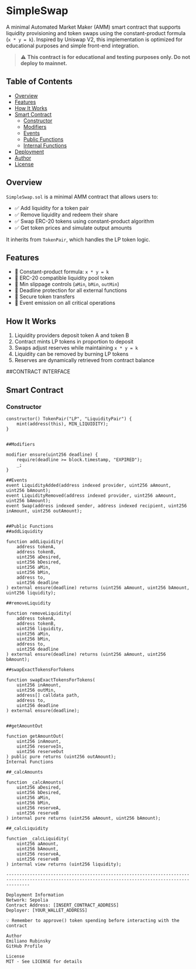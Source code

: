 # SimpleSwap

A minimal Automated Market Maker (AMM) smart contract that supports liquidity provisioning and token swaps using the constant-product formula (`x * y = k`). Inspired by Uniswap V2, this implementation is optimized for educational purposes and simple front-end integration.

> ⚠️ **This contract is for educational and testing purposes only. Do not deploy to mainnet.**

## Table of Contents
- [Overview](#overview)
- [Features](#features)
- [How It Works](#how-it-works)
- [Smart Contract](#smart-contract)
  - [Constructor](#constructor)
  - [Modifiers](#modifiers)
  - [Events](#events)
  - [Public Functions](#public-functions)
  - [Internal Functions](#internal-functions)
- [Deployment](#deployment)
- [Author](#author)
- [License](#license)

## Overview
`SimpleSwap.sol` is a minimal AMM contract that allows users to:
- ✅ Add liquidity for a token pair
- ✅ Remove liquidity and redeem their share
- ✅ Swap ERC-20 tokens using constant-product algorithm
- ✅ Get token prices and simulate output amounts

It inherits from `TokenPair`, which handles the LP token logic.

## Features
- 🔹 Constant-product formula: `x * y = k`
- 🔹 ERC-20 compatible liquidity pool token
- 🔹 Min slippage controls (`aMin`, `bMin`, `outMin`)
- 🔹 Deadline protection for all external functions
- 🔹 Secure token transfers
- 🔹 Event emission on all critical operations

## How It Works
1. Liquidity providers deposit token A and token B
2. Contract mints LP tokens in proportion to deposit
3. Swaps adjust reserves while maintaining `x * y = k`
4. Liquidity can be removed by burning LP tokens
5. Reserves are dynamically retrieved from contract balance




##CONTRACT INTERFACE

## Smart Contract

### Constructor
```solidity
constructor() TokenPair("LP", "LiquidityPair") {
    mint(address(this), MIN_LIQUIDITY);
}


##Modifiers

modifier ensure(uint256 deadline) {
    require(deadline >= block.timestamp, "EXPIRED");
    _;
}

##Events
event LiquidityAdded(address indexed provider, uint256 aAmount, uint256 bAmount);
event LiquidityRemoved(address indexed provider, uint256 aAmount, uint256 bAmount);
event Swap(address indexed sender, address indexed recipient, uint256 inAmount, uint256 outAmount);


##Public Functions
##addLiquidity

function addLiquidity(
    address tokenA,
    address tokenB,
    uint256 aDesired,
    uint256 bDesired,
    uint256 aMin,
    uint256 bMin,
    address to,
    uint256 deadline
) external ensure(deadline) returns (uint256 aAmount, uint256 bAmount, uint256 liquidity);

##removeLiquidity

function removeLiquidity(
    address tokenA,
    address tokenB,
    uint256 liquidity,
    uint256 aMin,
    uint256 bMin,
    address to,
    uint256 deadline
) external ensure(deadline) returns (uint256 aAmount, uint256 bAmount);

##swapExactTokensForTokens

function swapExactTokensForTokens(
    uint256 inAmount,
    uint256 outMin,
    address[] calldata path,
    address to,
    uint256 deadline
) external ensure(deadline);


##getAmountOut

function getAmountOut(
    uint256 inAmount,
    uint256 reserveIn,
    uint256 reserveOut
) public pure returns (uint256 outAmount);
Internal Functions

##_calcAmounts

function _calcAmounts(
    uint256 aDesired,
    uint256 bDesired,
    uint256 aMin,
    uint256 bMin,
    uint256 reserveA,
    uint256 reserveB
) internal pure returns (uint256 aAmount, uint256 bAmount);

##_calcLiquidity

function _calcLiquidity(
    uint256 aAmount,
    uint256 bAmount,
    uint256 reserveA,
    uint256 reserveB
) internal view returns (uint256 liquidity);

-----------------------------------------------------------------------------------------------------------------------------------------------------

Deployment Information
Network: Sepolia
Contract Address: [INSERT_CONTRACT_ADDRESS]
Deployer: [YOUR_WALLET_ADDRESS]

💡 Remember to approve() token spending before interacting with the contract

Author
Emiliano Rubinsky
GitHub Profile

License
MIT - See LICENSE for details
